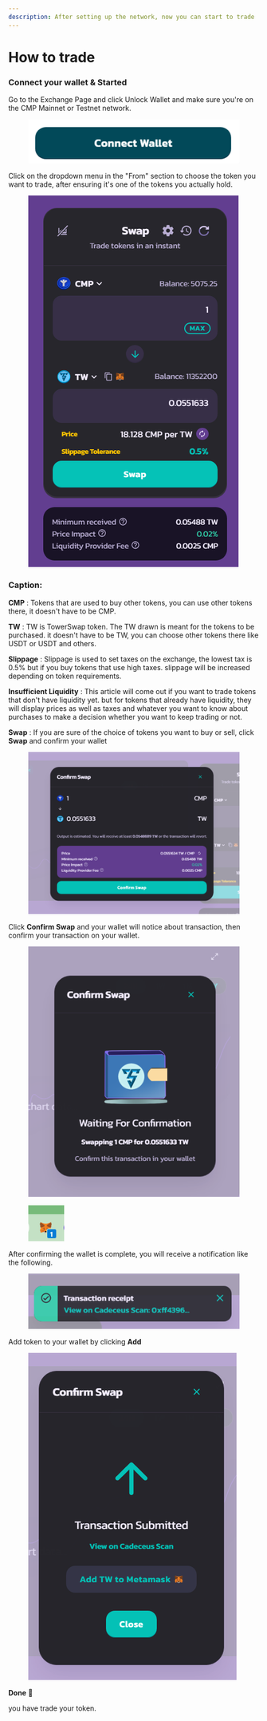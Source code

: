 ```yaml
---
description: After setting up the network, now you can start to trade
---
```


# How to trade

### Connect your wallet & Started

Go to the Exchange Page and click Unlock Wallet and make sure you're on the CMP Mainnet or Testnet network.&#x20;

<figure><img src="../../.gitbook/assets/5 (1).png" alt=""><figcaption></figcaption></figure>

Click on the dropdown menu in the "From" section to choose the token you want to trade, after ensuring it's one of the tokens you actually hold.

<figure><img src="../../.gitbook/assets/7 (1).png" alt=""><figcaption></figcaption></figure>

### Caption:

**CMP** : Tokens that are used to buy other tokens, you can use other tokens there, it doesn't have to be CMP.

**TW** : TW is TowerSwap token. The TW drawn is meant for the tokens to be purchased. it doesn't have to be TW, you can choose other tokens there like USDT or USDT and others.

**Slippage** : Slippage is used to set taxes on the exchange, the lowest tax is 0.5% but if you buy tokens that use high taxes. slippage will be increased depending on token requirements.

**Insufficient Liquidity** : This article will come out if you want to trade tokens that don't have liquidity yet. but for tokens that already have liquidity, they will display prices as well as taxes and whatever you want to know about purchases to make a decision whether you want to keep trading or not.

**Swap** : If you are sure of the choice of tokens you want to buy or sell, click **Swap** and confirm your wallet

<figure><img src="../../.gitbook/assets/8.png" alt=""><figcaption></figcaption></figure>

Click **Confirm Swap** and your wallet will notice about transaction, then confirm your transaction on your wallet.

<div>

<figure><img src="../../.gitbook/assets/9.png" alt=""><figcaption></figcaption></figure>

 

<figure><img src="../../.gitbook/assets/10 (1).png" alt=""><figcaption></figcaption></figure>

</div>

After confirming the wallet is complete, you will receive a notification like the following.

<figure><img src="../../.gitbook/assets/12 (1).png" alt=""><figcaption></figcaption></figure>

Add token to your wallet by clicking **Add**

<figure><img src="../../.gitbook/assets/11 (2).png" alt=""><figcaption></figcaption></figure>

**Done** :tada:

you have trade your token.&#x20;
